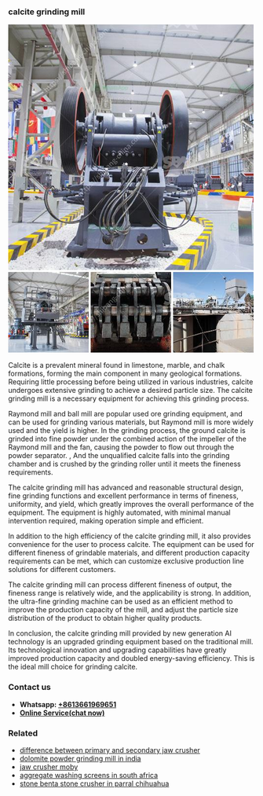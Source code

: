 <h3>calcite grinding mill</h3><img src='1702260037.jpg' alt=''><p>Calcite is a prevalent mineral found in limestone, marble, and chalk formations, forming the main component in many geological formations. Requiring little processing before being utilized in various industries, calcite undergoes extensive grinding to achieve a desired particle size. The calcite grinding mill is a necessary equipment for achieving this grinding process.</p><p>Raymond mill and ball mill are popular used ore grinding equipment, and can be used for grinding various materials, but Raymond mill is more widely used and the yield is higher. In the grinding process, the ground calcite is grinded into fine powder under the combined action of the impeller of the Raymond mill and the fan, causing the powder to flow out through the powder separator. , And the unqualified calcite falls into the grinding chamber and is crushed by the grinding roller until it meets the fineness requirements.</p><p>The calcite grinding mill has advanced and reasonable structural design, fine grinding functions and excellent performance in terms of fineness, uniformity, and yield, which greatly improves the overall performance of the equipment. The equipment is highly automated, with minimal manual intervention required, making operation simple and efficient.</p><p>In addition to the high efficiency of the calcite grinding mill, it also provides convenience for the user to process calcite. The equipment can be used for different fineness of grindable materials, and different production capacity requirements can be met, which can customize exclusive production line solutions for different customers.</p><p>The calcite grinding mill can process different fineness of output, the fineness range is relatively wide, and the applicability is strong. In addition, the ultra-fine grinding machine can be used as an efficient method to improve the production capacity of the mill, and adjust the particle size distribution of the product to obtain higher quality products.</p><p>In conclusion, the calcite grinding mill provided by new generation AI technology is an upgraded grinding equipment based on the traditional mill. Its technological innovation and upgrading capabilities have greatly improved production capacity and doubled energy-saving efficiency. This is the ideal mill choice for grinding calcite.</p><h3>Contact us</h3><ul><li><strong>Whatsapp:&nbsp;<a href="https://wa.me/8613661969651">+8613661969651</a></strong></li><li><a href="https://swt.shibang-china.com/?git&amp;zhl&amp;calcite grinding mill"><strong>Online Service(chat now)</strong></a></li></ul><h3>Related</h3><ul><li><a href='difference between primary and secondary jaw crusher.md'>difference between primary and secondary jaw crusher</a></li><li><a href='dolomite powder grinding mill in india.md'>dolomite powder grinding mill in india</a></li><li><a href='jaw crusher moby.md'>jaw crusher moby</a></li><li><a href='aggregate washing screens in south africa.md'>aggregate washing screens in south africa</a></li><li><a href='stone benta stone crusher in parral chihuahua.md'>stone benta stone crusher in parral chihuahua</a></li></ul>